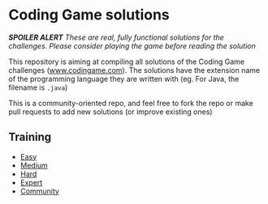 # Coding Game solutions

***SPOILER ALERT*** *These are real, fully functional solutions for the challenges. Please consider _playing the game_ before reading the solution*

This repository is aiming at compiling all solutions of the Coding Game challenges (www.codingame.com). The solutions have the extension name of the programming language they are written with (eg. For Java, the filename is `.java`)

This is a community-oriented repo, and feel free to fork the repo or make pull requests to add new solutions (or improve existing ones)

## Training
+ [Easy](../training/easy)
+ [Medium](../training/medium)
+ [Hard](../training/hard)
+ [Expert](../training/expert)
+ [Community](../training/community)


